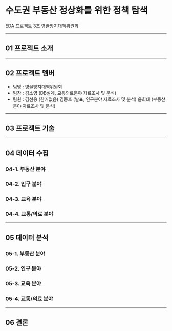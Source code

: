 # 수도권 부동산 정상화를 위한 정책 탐색
EDA 프로젝트 3조 영끌방지대책위원회

***
## 01 프로젝트 소개


***
## 02 프로젝트 멤버
* 팀명 : 영끌방지대책위원회 
* 팀장 : 김소영 (DB설계, 교통의료분야 자료조사 및 분석)
* 팀원 : 김선웅 (한거없음)
      김종호 (발표, 인구분야 자료조사 및 분석)
      윤희태 (부동산분야 자료조사 및 분석)

***
## 03 프로젝트 기술


***
## 04 데이터 수집



### 04-1. 부동산 분야

### 04-2. 인구 분야

### 04-3. 교육 분야

### 04-4. 교통/의료 분야






***
## 05 데이터 분석



### 05-1. 부동산 분야

### 05-2. 인구 분야

### 05-3. 교육 분야

### 05-4. 교통/의료 분야





***
## 06 결론


